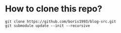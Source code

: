 # How to clone this repo? 

```
git clone https://github.com/boris1993/blog-src.git
git submodule update --init --recursive
```
